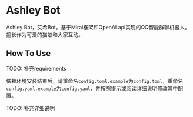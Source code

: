 # Ashley Bot
Ashley Bot，艾希Bot。基于Mirai框架和OpenAI api实现的QQ智能群聊机器人。擅长作为可爱的猫娘和大家互动。

## How To Use

TODO: 补充requirements

依赖环境安装结束后，请重命名`config.toml.example`为`config.toml`，重命名`config.yaml.example`为`config.yaml`，并按照提示或阅读详细说明修改其中配置。

TODO: 补充详细说明